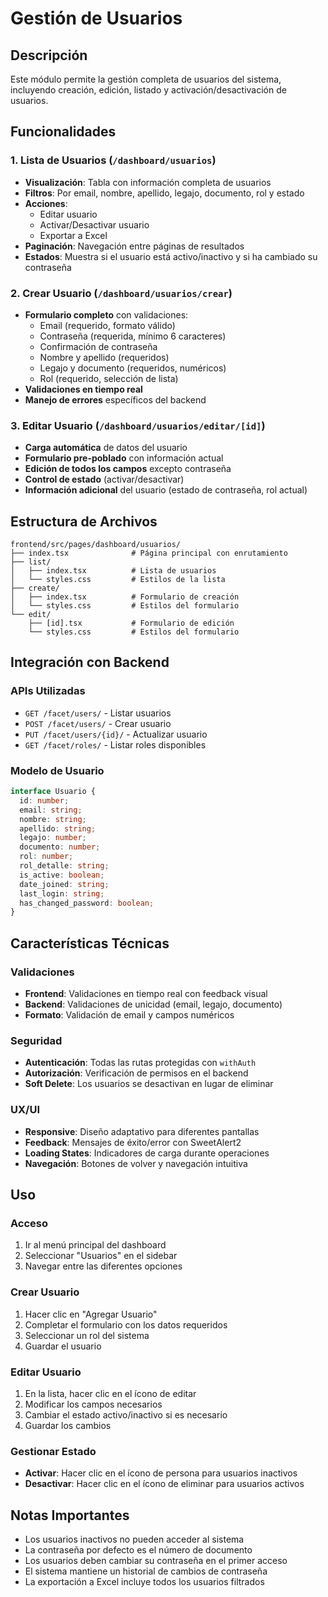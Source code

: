 # Gestión de Usuarios

## Descripción

Este módulo permite la gestión completa de usuarios del sistema, incluyendo creación, edición, listado y activación/desactivación de usuarios.

## Funcionalidades

### 1. Lista de Usuarios (`/dashboard/usuarios`)

- **Visualización**: Tabla con información completa de usuarios
- **Filtros**: Por email, nombre, apellido, legajo, documento, rol y estado
- **Acciones**:
  - Editar usuario
  - Activar/Desactivar usuario
  - Exportar a Excel
- **Paginación**: Navegación entre páginas de resultados
- **Estados**: Muestra si el usuario está activo/inactivo y si ha cambiado su contraseña

### 2. Crear Usuario (`/dashboard/usuarios/crear`)

- **Formulario completo** con validaciones:
  - Email (requerido, formato válido)
  - Contraseña (requerida, mínimo 6 caracteres)
  - Confirmación de contraseña
  - Nombre y apellido (requeridos)
  - Legajo y documento (requeridos, numéricos)
  - Rol (requerido, selección de lista)
- **Validaciones en tiempo real**
- **Manejo de errores** específicos del backend

### 3. Editar Usuario (`/dashboard/usuarios/editar/[id]`)

- **Carga automática** de datos del usuario
- **Formulario pre-poblado** con información actual
- **Edición de todos los campos** excepto contraseña
- **Control de estado** (activar/desactivar)
- **Información adicional** del usuario (estado de contraseña, rol actual)

## Estructura de Archivos

```
frontend/src/pages/dashboard/usuarios/
├── index.tsx              # Página principal con enrutamiento
├── list/
│   ├── index.tsx          # Lista de usuarios
│   └── styles.css         # Estilos de la lista
├── create/
│   ├── index.tsx          # Formulario de creación
│   └── styles.css         # Estilos del formulario
└── edit/
    ├── [id].tsx           # Formulario de edición
    └── styles.css         # Estilos del formulario
```

## Integración con Backend

### APIs Utilizadas

- `GET /facet/users/` - Listar usuarios
- `POST /facet/users/` - Crear usuario
- `PUT /facet/users/{id}/` - Actualizar usuario
- `GET /facet/roles/` - Listar roles disponibles

### Modelo de Usuario

```typescript
interface Usuario {
  id: number;
  email: string;
  nombre: string;
  apellido: string;
  legajo: number;
  documento: number;
  rol: number;
  rol_detalle: string;
  is_active: boolean;
  date_joined: string;
  last_login: string;
  has_changed_password: boolean;
}
```

## Características Técnicas

### Validaciones

- **Frontend**: Validaciones en tiempo real con feedback visual
- **Backend**: Validaciones de unicidad (email, legajo, documento)
- **Formato**: Validación de email y campos numéricos

### Seguridad

- **Autenticación**: Todas las rutas protegidas con `withAuth`
- **Autorización**: Verificación de permisos en el backend
- **Soft Delete**: Los usuarios se desactivan en lugar de eliminar

### UX/UI

- **Responsive**: Diseño adaptativo para diferentes pantallas
- **Feedback**: Mensajes de éxito/error con SweetAlert2
- **Loading States**: Indicadores de carga durante operaciones
- **Navegación**: Botones de volver y navegación intuitiva

## Uso

### Acceso

1. Ir al menú principal del dashboard
2. Seleccionar "Usuarios" en el sidebar
3. Navegar entre las diferentes opciones

### Crear Usuario

1. Hacer clic en "Agregar Usuario"
2. Completar el formulario con los datos requeridos
3. Seleccionar un rol del sistema
4. Guardar el usuario

### Editar Usuario

1. En la lista, hacer clic en el ícono de editar
2. Modificar los campos necesarios
3. Cambiar el estado activo/inactivo si es necesario
4. Guardar los cambios

### Gestionar Estado

- **Activar**: Hacer clic en el ícono de persona para usuarios inactivos
- **Desactivar**: Hacer clic en el ícono de eliminar para usuarios activos

## Notas Importantes

- Los usuarios inactivos no pueden acceder al sistema
- La contraseña por defecto es el número de documento
- Los usuarios deben cambiar su contraseña en el primer acceso
- El sistema mantiene un historial de cambios de contraseña
- La exportación a Excel incluye todos los usuarios filtrados
